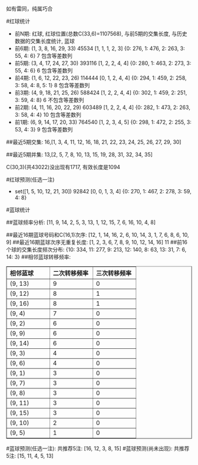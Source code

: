 <!-- 
.. title: 双色球2010103期(2010-09-05)数据分析报告
.. slug: slott-2010103-2010-09-05-report
.. date: 2010-09-06 08:00:00 UTC+08:00
.. tags: Lottery
.. link: 
.. description: 
.. type: text
-->

如有雷同，纯属巧合

<!-- TEASER_END-->

#红球统计

- 前N期: 红球, 红球位置(总数C(33,6)=1107568), 与前5期的交集长度, 与历史数据的交集长度统计, 蓝球
- 前6期: (1, 3, 8, 16, 29, 33) 45534 [1, 1, 1, 2, 3] {0: 276, 1: 476, 2: 263, 3: 55, 4: 6} 7 包含等差数列
- 前5期: (3, 4, 17, 24, 27, 30) 393116 [1, 2, 2, 4, 4] {0: 280, 1: 463, 2: 273, 3: 55, 4: 6} 6 包含等差数列
- 前4期: (1, 6, 12, 22, 23, 26) 114444 [0, 1, 2, 4, 4] {0: 294, 1: 459, 2: 258, 3: 58, 4: 8, 5: 1} 8 包含等差数列
- 前3期: (4, 9, 18, 21, 25, 26) 588424 [1, 2, 2, 4, 4] {0: 302, 1: 459, 2: 251, 3: 59, 4: 8} 6 不包含等差数列
- 前2期: (4, 11, 16, 20, 22, 29) 603489 [1, 2, 2, 4, 4] {0: 282, 1: 473, 2: 263, 3: 58, 4: 4} 10 包含等差数列
- 前1期: (6, 9, 14, 17, 20, 33) 764540 [1, 2, 3, 4, 5] {0: 298, 1: 472, 2: 255, 3: 53, 4: 3} 9 包含等差数列

##最近5期交集:
16,[1, 3, 4, 11, 12, 16, 18, 21, 22, 23, 24, 25, 26, 27, 29, 30]

##最近5期并集:
13,[2, 5, 7, 8, 10, 13, 15, 19, 28, 31, 32, 34, 35]

C(30,3)(共43022)没出现有1717, 
有效长度是1094

#红球预测(任选一注)

- set([1, 5, 10, 12, 21, 30]) 92842 [0, 0, 1, 3, 4] {0: 270, 1: 467, 2: 278, 3: 59, 4: 8}

#蓝球统计

##蓝球频率分析:
[11, 9, 14, 2, 5, 3, 13, 1, 12, 15, 7, 6, 16, 10, 4, 8]

##最近16期蓝球号码和C(16,1)次序:
[12, 1, 14, 16, 2, 6, 10, 14, 3, 1, 7, 6, 8, 6, 10, 9]
##最近16期蓝球次序无重复长度:
[1, 2, 3, 6, 7, 8, 9, 10, 12, 14, 16] 11
##前16个球的交集长度频次分布:
{10: 334, 11: 277, 9: 213, 12: 140, 8: 63, 13: 31, 7: 6, 14: 3}
##相邻蓝球转移频率:
<table border="1" class="table table-striped dataframe">
  <thead>
    <tr style="text-align: left;">
      <th style="min-width: 100px;">相邻蓝球</th>
      <th style="min-width: 100px;">二次转移频率</th>
      <th style="min-width: 100px;">三次转移频率</th>
    </tr>
  </thead>
  <tbody>
    <tr>
      <td> (9, 13)</td>
      <td> 9</td>
      <td> 0</td>
    </tr>
    <tr>
      <td> (9, 12)</td>
      <td> 8</td>
      <td> 1</td>
    </tr>
    <tr>
      <td> (9, 16)</td>
      <td> 8</td>
      <td> 1</td>
    </tr>
    <tr>
      <td>  (9, 4)</td>
      <td> 7</td>
      <td> 0</td>
    </tr>
    <tr>
      <td>  (9, 2)</td>
      <td> 6</td>
      <td> 0</td>
    </tr>
    <tr>
      <td>  (9, 9)</td>
      <td> 6</td>
      <td> 0</td>
    </tr>
    <tr>
      <td> (9, 14)</td>
      <td> 6</td>
      <td> 0</td>
    </tr>
    <tr>
      <td>  (9, 3)</td>
      <td> 4</td>
      <td> 0</td>
    </tr>
    <tr>
      <td>  (9, 6)</td>
      <td> 4</td>
      <td> 0</td>
    </tr>
    <tr>
      <td>  (9, 1)</td>
      <td> 3</td>
      <td> 0</td>
    </tr>
    <tr>
      <td>  (9, 7)</td>
      <td> 3</td>
      <td> 0</td>
    </tr>
    <tr>
      <td>  (9, 8)</td>
      <td> 3</td>
      <td> 0</td>
    </tr>
    <tr>
      <td> (9, 11)</td>
      <td> 3</td>
      <td> 0</td>
    </tr>
    <tr>
      <td> (9, 15)</td>
      <td> 3</td>
      <td> 0</td>
    </tr>
    <tr>
      <td> (9, 10)</td>
      <td> 2</td>
      <td> 0</td>
    </tr>
    <tr>
      <td>  (9, 5)</td>
      <td> 1</td>
      <td> 0</td>
    </tr>
  </tbody>
</table>
#蓝球预测(任选一注):
共推荐5注: [16, 12, 3, 8, 15]
#蓝球预测(尚未出现):
共推荐5注: [15, 11, 4, 5, 13]


